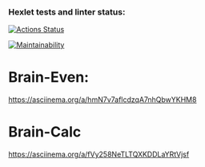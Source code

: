 ### Hexlet tests and linter status:

[![Actions Status](https://github.com/Rediies/frontend-project-44/workflows/hexlet-check/badge.svg)](https://github.com/Rediies/frontend-project-44/actions)

[![Maintainability](https://api.codeclimate.com/v1/badges/c00b98b506899308e1e6/maintainability)](https://codeclimate.com/github/Rediies/frontend-project-44/maintainability)

# Brain-Even:

https://asciinema.org/a/hmN7v7aflcdzqA7nhQbwYKHM8

# Brain-Calc

https://asciinema.org/a/fVy258NeTLTQXKDDLaYRtVjsf
